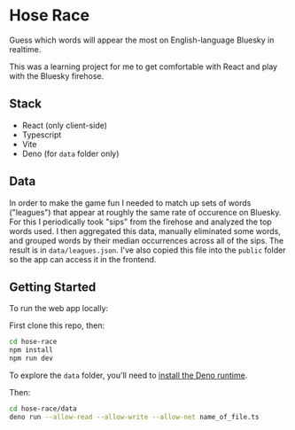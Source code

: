 # Hose Race

Guess which words will appear the most on English-language Bluesky in realtime.

This was a learning project for me to get comfortable with React and play with the Bluesky firehose.

## Stack

- React (only client-side)
- Typescript
- Vite
- Deno (for `data` folder only)

## Data

In order to make the game fun I needed to match up sets of words ("leagues") that appear at roughly the same rate of occurence on Bluesky. For this I periodically took "sips" from the firehose and analyzed the top words used. I then aggregated this data, manually eliminated some words, and grouped words by their median occurrences across all of the sips. The result is in `data/leagues.json`. I've also copied this file into the `public` folder so the app can access it in the frontend.

## Getting Started

To run the web app locally:

First clone this repo, then:

```bash
cd hose-race
npm install
npm run dev
```

To explore the `data` folder, you'll need to [install the Deno runtime](https://docs.deno.com/runtime/).

Then:

```bash
cd hose-race/data
deno run --allow-read --allow-write --allow-net name_of_file.ts
```
